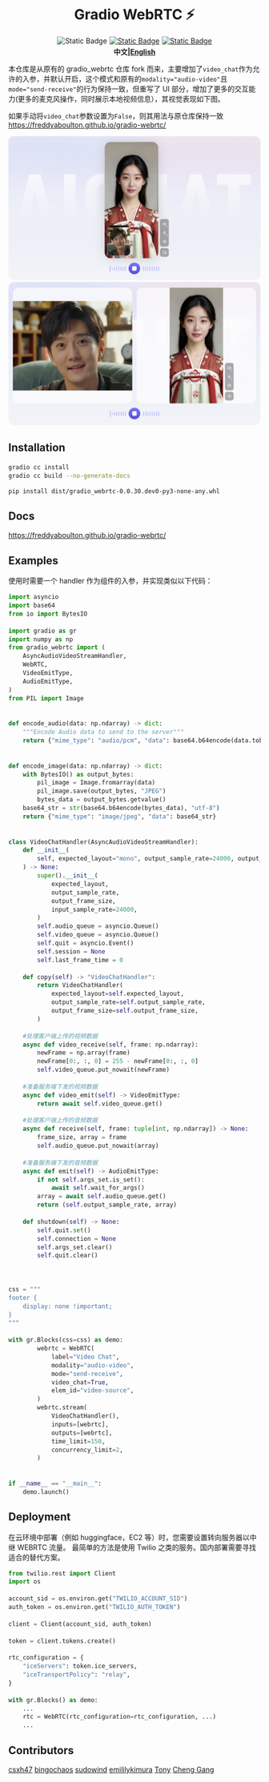 <h1 style='text-align: center; margin-bottom: 1rem'> Gradio WebRTC ⚡️ </h1>

<div style="display: flex; flex-direction: row; justify-content: center">
<img style="display: block; padding-right: 5px; height: 20px;" alt="Static Badge" src="https://img.shields.io/pypi/v/gradio_webrtc"> 
<a href="https://github.com/freddyaboulton/gradio-webrtc" target="_blank"><img alt="Static Badge" style="display: block; padding-right: 5px; height: 20px;" src="https://img.shields.io/badge/github-white?logo=github&logoColor=black"></a>
<a href="https://freddyaboulton.github.io/gradio-webrtc/" target="_blank"><img alt="Static Badge" src="https://img.shields.io/badge/Docs-ffcf40"></a>
</div>
<div align="center">
<strong>中文|<a href="./README_en.md">English</a></strong>
</div>

本仓库是从原有的 gradio_webrtc 仓库 fork 而来，主要增加了`video_chat`作为允许的入参，并默认开启，这个模式和原有的`modality="audio-video"`且`mode="send-receive"`的行为保持一致，但重写了 UI 部分，增加了更多的交互能力(更多的麦克风操作，同时展示本地视频信息），其视觉表现如下图。

如果手动将`video_chat`参数设置为`False`，则其用法与原仓库保持一致 https://freddyaboulton.github.io/gradio-webrtc/

![picture-in-picture](docs/image.png)
![side-by-side](docs/image2.png)

## Installation

```bash
gradio cc install
gradio cc build --no-generate-docs
```

```bash
pip install dist/gradio_webrtc-0.0.30.dev0-py3-none-any.whl
```

## Docs

https://freddyaboulton.github.io/gradio-webrtc/

## Examples

使用时需要一个 handler 作为组件的入参，并实现类似以下代码：

```python
import asyncio
import base64
from io import BytesIO

import gradio as gr
import numpy as np
from gradio_webrtc import (
    AsyncAudioVideoStreamHandler,
    WebRTC,
    VideoEmitType,
    AudioEmitType,
)
from PIL import Image


def encode_audio(data: np.ndarray) -> dict:
    """Encode Audio data to send to the server"""
    return {"mime_type": "audio/pcm", "data": base64.b64encode(data.tobytes()).decode("UTF-8")}


def encode_image(data: np.ndarray) -> dict:
    with BytesIO() as output_bytes:
        pil_image = Image.fromarray(data)
        pil_image.save(output_bytes, "JPEG")
        bytes_data = output_bytes.getvalue()
    base64_str = str(base64.b64encode(bytes_data), "utf-8")
    return {"mime_type": "image/jpeg", "data": base64_str}


class VideoChatHandler(AsyncAudioVideoStreamHandler):
    def __init__(
        self, expected_layout="mono", output_sample_rate=24000, output_frame_size=480
    ) -> None:
        super().__init__(
            expected_layout,
            output_sample_rate,
            output_frame_size,
            input_sample_rate=24000,
        )
        self.audio_queue = asyncio.Queue()
        self.video_queue = asyncio.Queue()
        self.quit = asyncio.Event()
        self.session = None
        self.last_frame_time = 0

    def copy(self) -> "VideoChatHandler":
        return VideoChatHandler(
            expected_layout=self.expected_layout,
            output_sample_rate=self.output_sample_rate,
            output_frame_size=self.output_frame_size,
        )

    #处理客户端上传的视频数据
    async def video_receive(self, frame: np.ndarray):
        newFrame = np.array(frame)
        newFrame[0:, :, 0] = 255 - newFrame[0:, :, 0]
        self.video_queue.put_nowait(newFrame)

    #准备服务端下发的视频数据
    async def video_emit(self) -> VideoEmitType:
        return await self.video_queue.get()

    #处理客户端上传的音频数据
    async def receive(self, frame: tuple[int, np.ndarray]) -> None:
        frame_size, array = frame
        self.audio_queue.put_nowait(array)

    #准备服务端下发的音频数据
    async def emit(self) -> AudioEmitType:
        if not self.args_set.is_set():
            await self.wait_for_args()
        array = await self.audio_queue.get()
        return (self.output_sample_rate, array)

    def shutdown(self) -> None:
        self.quit.set()
        self.connection = None
        self.args_set.clear()
        self.quit.clear()



css = """
footer {
	display: none !important;
}
"""

with gr.Blocks(css=css) as demo:
        webrtc = WebRTC(
            label="Video Chat",
            modality="audio-video",
            mode="send-receive",
            video_chat=True,
            elem_id="video-source",
        )
        webrtc.stream(
            VideoChatHandler(),
            inputs=[webrtc],
            outputs=[webrtc],
            time_limit=150,
            concurrency_limit=2,
        )


if __name__ == "__main__":
    demo.launch()

```

## Deployment

在云环境中部署（例如 huggingface，EC2 等）时，您需要设置转向服务器以中继 WEBRTC 流量。
最简单的方法是使用 Twilio 之类的服务。国内部署需要寻找适合的替代方案。

```python
from twilio.rest import Client
import os

account_sid = os.environ.get("TWILIO_ACCOUNT_SID")
auth_token = os.environ.get("TWILIO_AUTH_TOKEN")

client = Client(account_sid, auth_token)

token = client.tokens.create()

rtc_configuration = {
    "iceServers": token.ice_servers,
    "iceTransportPolicy": "relay",
}

with gr.Blocks() as demo:
    ...
    rtc = WebRTC(rtc_configuration=rtc_configuration, ...)
    ...
```

## Contributors

[csxh47](https://github.com/xhup)
[bingochaos](https://github.com/bingochaos)
[sudowind](https://github.com/sudowind)
[emililykimura](https://github.com/emililykimura)
[Tony](https://github.com/raidios)
[Cheng Gang](https://github.com/lovepope)
